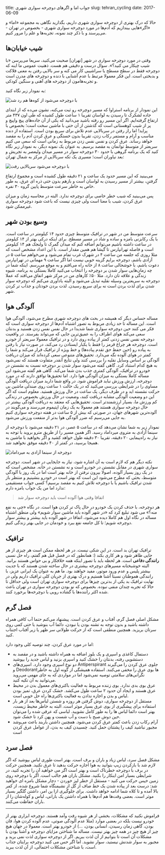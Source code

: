 title: جواب اما و اگرهای دوچرخه سواری شهری
slug: tehran_cycling
date: 2017-06-09

حالا که درک بهتری از دوچرخه سواری شهری داریم، بگذارید نگاهی به مجموعه «اما» و «اگر»هایی بیندازیم که آدم‌ها در مورد دوچرخه سواری شهری - بخصوص در تهران - می‌پرسند و با ذکر چند نمونه، تجربه‌ها و علم را مرور کنیم. 

## شیب خیابان‌ها
وقتی در مورد دوچرخه سواری در شهر [تهران] صحبت می‌کنید، سریعا می‌پرسن «با شیب چیکار می کنید؟». سوال درست و دقیقی هم هست. ذهنیت عمومی ما اینه که دوچرخه فقط در سطح مسطح یا سراشیبی کار می کنه و سر بالایی رفتن به معنی فلاکت و بدبختی است. این فکر معمولا مرتبط با عدم آشنایی با دنده و دوچرخه های مدرن است و تجربه‌هامون از دوچرخه های آهنی و سنگین کودکی.

به نمودار زیر نگاه کنید:

![با دوچرخه می‌شود از کوه‌ها هم رد شد]({filename}/images/strava_lavasan.png)

این نمودار از برنامه استراوا که مسیر دوچرخه رو ثبت می‌کنه، نشون می‌ده که از ابتدای جاده لشکرک تا رسیدن به لواسان تقریبا ۱ ساعت طول کشیده که طی اون ۴۳۷ متر ارتفاع گرفته‌ایم. اگر این مسیر رو رفته باشید می‌دانید که یکی از آن جاده‌های پیچ واپیچ و پر از شیب کوهستانی است که گذشتن از آن حتی با ماشین سخت است؛ بخصوص با پراید! اما راز رفتن در سربالایی عدم تلاش برای سریع بودن است. استفاده از دنده مناسب و آرام و مستمر رکاب زدن، تقریبا بدون خستگی و عرق کردن آدم را به مقصد خواهد رساند. عرق کردن و نفس نفس زدن مربوط به زمانی است که سعی می کنیم سریعتر از متوسط توانمان به مقصد برسیم. به عنوان یک نمونه دیگر، به نمودار زیر نگاه کنید که یک برنامه گروهی با حدود ۳۰ دوچرخه سوار در مسیر میدان ولیعصر به تجریش و بعد نیاوران است؛ مسیری یک تکه سربالایی از مرکز به شمال تهران:

![با دوچرخه می‌شود سربالایی رفت]({filename}/images/strava_niavaran.png)

می‌بینید که این مسیر حدود یک ساعت و ۲۱ دقیقه طول کشیده است و مجموع ارتفاع گرفتنِ، بیشتر از مسیر رسیدن به لواسان است و بازهم بدون حتی ذره ای عرق، به طور خاص به خاطر سرعت متوسط پایین گروه ۳۰ نفره. 

پس می‌بینید که *شیب* خطر خاصی برای دوچرخه ندارد. البته در محاسبه زمان و میزان عرق کردن، شیب با معنا است ولی چیزی نیست که باعث شود دوچرخه سواری غیرممکن شود.

## وسیع بودن شهر
سرعت متوسط من در شهر در ترافیک متوسط چیزی حدود ۱۴ کیلومتر در ساعت است. با یک رکابزنی بامزه و ساده و شاد در مسیر مسطح. برای اینکه درکی بهتر از ۱۴ کیلومتر در ساعت داشته باشیم می‌توانم اضافه کنم که میدان گمرک تا ولنجک هم ۱۴ کیلومتر است و فاصله تهرانپارس تا گیشا هم همین مقدار است. با این اعداد مشخص است که مثلا روزی که جلسه من ساعت ۴ در شهرک غرب تمام می‌شود و می‌خواهم ساعت ۵ در آزادی باشم، دوچرخه برایم گزینه خوبی نیست اما اگر ساعت ۹ مهمانی در تهرانپارس دعوت باشم، با خوشحالی ساعت ۸ از خانه راه می‌افتم و به موقع می‌رسم. اینکه شما در چه زمان‌هایی سوار شدن بر دوچرخه را انتخاب می‌کنید کاملا بستگی به برنامه، شیوه زندگی و علاقه تان دارد. مثلا ۵۰٪ کارهای من در مرکز شهر اتفاق می‌افتد که عملا دوچرخه به سریعترین وسیله نقلیه تبدیل می‌شود و البته یادآوری می‌کنم که دوچرخه سوار شدن برای لذت بردن است نه برای سریع رسیدن. لذت بردن خودتان و جذاب تر کردن شهر.


## آلودگی هوا
مساله حساس دیگر که همیشه در بحث های دوچرخه شهری مطرح می‌شود، آلودگی هوا است. این مساله تا حد زیادی مربوط به تصور اشتباه آدم‌ها از دوچرخه سواری است که فکر می کنند حین دوچرخه سواری شما شدیدا در حال نفس نفس زدن هستید و بدنتان سعی می‌کند هوای اطراف را به عمیق‌ترین جایی که می‌تواند بفرستد. در واقعیت دوچرخه نفس نفس زدنی کمتر از پیاده روی دارد و در ترافیک معمولا سریعتر از خودرو است. دوچرخه هر چراغ قرمز را فقط با یکبار ایستادن رد می‌کند، در صورت نیاز با رفتن به پیاده رو (حین حفظ حق تقدم پیاده‌‌ها) و خط ویژه از ترافیک فرار می‌کند و شما را کمتر در هوای آلوده نگه می‌دارد. تحقیق‌های متنوعی سعی کرده‌اند که میزان دریافت آلودگی بر اساس وسایل نقلیه را بررسی کنند ولی نتایج آنقدر متفاوت هستند که نمی‌شود به هیچ کدام استناد کرد. گاهی گفته می‌شود سوار شدن بر دوچرخه نسبت به نشستن در خودرو در ترافیک، آلودگی کمتری جذب بدن شما می‌کند. گاهی هم گفته می‌شود این مساله کاملا بستگی به میزان آلودگی هوا دارد. اما تحقیق‌ها توافق دارند که در مورد دوچرخه، ارزش ورزش نباید فراموش شود. در واقع شما دارید میزان دریافت آلودگی مساوی را در شرایطی بررسی می‌کنید که در یک حالت ۱ ساعت روی صندلی ماشین بی حرکت نشسته اید و در طرف دیگر، یک ساعت در حال ورزش هستید. معلوم است که اگر این دو وضعیت آلودگی مشابه دریافت کنند، وضعیت در حال ورزش بخصوص در زندگی کم ورزش ما، بسیار ارزشمندتر است. تحقیق‌هایی که معتقد به دریافت آلودگی بیشتر در حال دوچرخه سواری هستند هم معمولا به یک زمان اپتیموم می‌رسند و می‌گویند در آلوده‌ترین شهرهای جهان، در صورتی که بیش از ۵ ساعت در هفته دوچرخه سواری کنیم به جایی می‌رسیم که ضرر آلودگی هوا بدتر از منفعت ورزش می‌شود. 

نمودار زیر به شما نشان می‌دهد که در ساعت ۵ عصر، در ۲۱ دقیقه می‌شود با دوچرخه از سینما آزادی به متروی میرداماد رسید. اگر همین مسیر را از طریق مترو بروید با توجه به نیاز به راه‌پیمایی ۲۰ دقیقه، تقریبا ۳۰ دقیقه طول خواهد کشید و اگر بخواهید با ماشین به همیجا برسید، در کمتر از ۴۰ دقیقه موفق نخواهید شد. 

![دوچرخه از سینما‌ آزادی به میرداماد]({filename}/images/strava_mirdamad.png)

نکته دیگر هم که لازم است به آن اشاره شود، نیاز به جایجایی در شهر است. دوچرخه سواری شهری در مقابل نشستن در خودرو است و نه نشستن در خانه. مشخص است که در یک روز بسیار آلوده، اصولا بیرون نرفتن از خانه بهتر است اما در یک روز با آلودگی متوسط، بحثی که مطرح می‌شود این است که بهتر است در خودرو بنشینیم و منتظر باز شدن ترافیک باشیم یا با دوچرخه تلاش کنیم به مقصد برسیم؟ کسی جواب مستقیمی ندارد اما من یک جواب بامزه دارم:

> اتفاقا وقتی هوا آلوده است باید دوچرخه سوار شد

هر دوچرخه، با حذف کردن یک خودرو در حال پاک تر کردن هوا است. در نگاه «چی به نفع منه؟» می ‌شود تبلیغ کرد که «در شهر آلوده باید ماشین سوار شویم» ولی منطق اشتباه مساله در نگاه اول هم کاملا دیده می‌شود، اتفاقا در شهر آلوده باید بیشتر و بیشتر سوار دوچرخه شویم؛ تا کل جامعه نفع ببرد و خودمان در جایی بهتر زندگی کنیم. 

## ترافیک
ترافیک تهران بد است. در این شکی نیست. در هر لحظه ممکن است هر چیزی از هر جایی ظاهر شود و هر کاری بکند (: همانطور که در فصل قبل هم گفتم، راه حل نسبی **رانندگی دفاعی** است. هر لحظه باید با تصور اینکه همه خلافکار و بی حواس هستند برانید. البته خوشبختانه مسیرهای دوچرخه بیشتری در حال ساخته شدن هستند که با جدیت بیشتر پلیس و عدم ورود موتور، مفید خواهند بود. ما هم به عنوان یک ایرانی عزیز، با رانندگی هموطنان نسبتا آشنا هستیم و درک بهتری از جریان کلی ترافیک داریم ولی در نهایت ترافیک بد یکی از بدترین چیزها برای دوچرخه سواری تهران است ولی حداقل تا حالا که تجربه چندان منفی نبوده. بخصوص که نو بودن دوچرخه سواری در تهران باعث شده اکثر راننده‌ها با گشاده رویی با دوچرخه‌ها برخورد کنند.


## فصل گرم
مشکل اصلی فصل گرم، آفتاب و عرق کردن است. پیشنهاد می‌کنم حتما آب کافی همراه داشته باشید و بدون توجه به تشنه بودن یا نبودن، دائما آب بنوشید یا حتی کمی روی سرتان بریزید. همچنین منطقی است که از حرکت طولانی سر ظهر یا زیر آفتاب اجتناب کنید. 

اما در مورد عرق کردن، چند توصیه کلی وجود دارد:

- دستمال کاغذی و اسپری و یک بلوز اضافه به همراه داشته باشید و در مقصد به دستشویی رفته، بدنتان را خشک کنید و اسپری بزنید و لباس جدید را بپوشید
- دو نوع اسپری وجود دارد. اسپری‌های Antiperspirant جلوی عرق کردن را می‌گیرند و Deodorantها بوی عرق را مخفی می‌کنند. استفاده همیشگی از گونه اول به خاطر نگرانی‌های سلامتی توصیه نمی‌شود اما در مواردی که به جای مهمی می‌روید می‌توانید به آن تکیه کنید.
- عرق بوی بدی ندارد. بوی زننده مربوط به فعالیت باکتری‌های معمول بدن در محیط عرق هستند و ایجاد آن حدود ۲ ساعت طول می‌کشد. خشک کردن عرق، تمیز بودن لباس و بدن و اجازه ندادن به فعالیت باکتری‌ها راه حل خوبی است.
- مستقل از دوچرخه سواری، دوش گرفتن هر روزه و شستن لباس‌ها بعد از هر بار استفاده برای پیشگیری از بوی عرق بسیار موثر است. البته به خاطر محیط زیست، بهتر است دائما لباس ها را به طور کامل نشویید. لباسی که عرقی شده را می‌توان حین دوش صبح با دست و آب شست و پهن کرد تا خشک شود. 
- آرام رکاب زدن باعث کمتر عرق کردن می‌شود. همچنین داشتن باربند باعث می‌وشد مجبور نباشید کیف را پشتتان حمل کنید. چسبیدن کیف به بدن، از عوامل عرق کردن است

## فصل سرد
مشکل فصل سرد، لباس زیاد و باران و برف است. بهتر است طوری لباس بپوشید که اگر لازم شد با بازکردن زیپ بتوانید به هوا اجازه حرکت بدهید تا عرق نکنید. همچنین حرکت در برف با دوچرخه خطرناک است و بهتر است اگر می خواهید آن را تجربه کنید، در شرایطی بسیار امن اینکار را بکنید. مشکل باران هم جالب است. اگر با دوچرخه روی زمین خیس حرکت می کنید - مستقل از خطر لیز خوردن - دچار مشکل بامزه ای خواهید شد: درست بعد از پیاده شدن یک خط صاف از گل از نشیمنگاه شما شروع شده، از کمر بالا آمده و تا کلاه شما ادامه خواهد داشت. برای جلوگیری ازا ین امر، داشتن گلگیر بسیار موثر است. بعضی وقت‌ها هم آدم‌ها با همراه داشتن یک بارانی، لباس و کوله‌شان را از باران حفاظت می‌کنند. 


-----

فراموش نکنید که مشکلات، بخشی از هر شیوه رفت و‌آمد هستند. دوچرخه ابزاری بهتر از خودرو نیست بلکه در بعضی موارد (مثلا عدم آلودگی صوتی، عدم آلوده کردن هوا، فان بودن، گاهی زمان رسیدن، انسانی بودن، ...) از خودرو بهتر است. معمولا در جهان هیچ چیز از هیچ چیز در همه چیز بهتر نیست. مساله ما شناختن مزایای دوچرخه و آشنا بودن با مشکلات آن است تا بتوانیم از آن لذت ببریم. اگر از دوچرخه سواری لذت نمی برید و مجبور به سوار شدنش نیستید، سوار نشوید. اما اگر حس می کنید دوچرخه برایتان جذاب است، با شناختن مشکلات احتمالی، از آن لذت ببرید.
